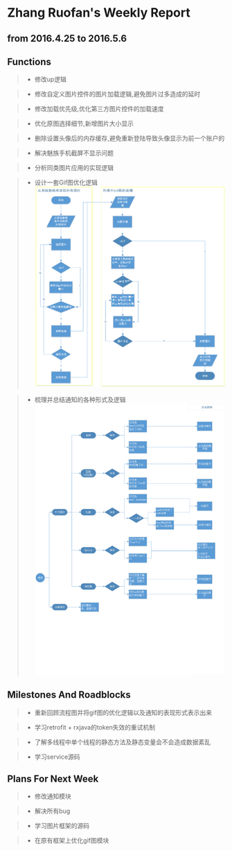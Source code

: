 <meta http-equiv="Content-Type" content="text/html; charset=utf-8">

Zhang Ruofan's Weekly Report
===================

from 2016.4.25 to 2016.5.6
---------------------------------

## <i class="icon-pencil"></i>Functions

> - 修改up逻辑

> - 修改自定义图片控件的图片加载逻辑,避免图片过多造成的延时

> - 修改加载优先级,优化第三方图片控件的加载速度

> - 优化原图选择细节,新增图片大小显示

> - 删除设置头像后的内存缓存,避免重新登陆导致头像显示为前一个账户的

> - 解决魅族手机截屏不显示问题

> - 分析同类图片应用的实现逻辑

> - 设计一套Gif图优化逻辑
    ![gifOptimize](./img/20160506/Gif图加载逻辑.png)

> - 梳理并总结通知的各种形式及逻辑
    ![notification](./img/20160506/通知.png)


## <i class="icon-pencil"></i>Milestones And Roadblocks

> - 重新回顾流程图并将gif图的优化逻辑以及通知的表现形式表示出来

> - 学习retrofit + rxjava的token失效的重试机制

> - 了解多线程中单个线程的静态方法及静态变量会不会造成数据紊乱

> - 学习service源码


## <i class="icon-pencil"></i>Plans For Next Week

> - 修改通知模块

> - 解决所有bug

> - 学习图片框架的源码

> - 在原有框架上优化gif图模块



